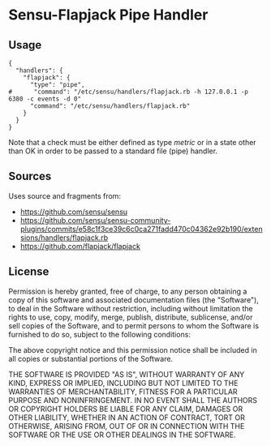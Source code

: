 # Sensu-Flapjack Pipe Handler

## Usage

```
{
  "handlers": {
    "flapjack": {
      "type": "pipe",
#      "command": "/etc/sensu/handlers/flapjack.rb -h 127.0.0.1 -p 6380 -c events -d 0"
      "command": "/etc/sensu/handlers/flapjack.rb"
    }
  }
}
```

Note that a check must be either defined as type _metric_ or in a state other than OK in order to be passed to a standard file (pipe) handler.

## Sources

Uses source and fragments from:

- https://github.com/sensu/sensu
- https://github.com/sensu/sensu-community-plugins/commits/e58c1f3ce39c6c0ca271fadd470c04362e92b190/extensions/handlers/flapjack.rb
- https://github.com/flapjack/flapjack

## License

Permission is hereby granted, free of charge, to any person obtaining a copy of this software and associated documentation files (the "Software"), to deal in the Software without restriction, including without limitation the rights to use, copy, modify, merge, publish, distribute, sublicense, and/or sell copies of the Software, and to permit persons to whom the Software is furnished to do so, subject to the following conditions:

The above copyright notice and this permission notice shall be included in all copies or substantial portions of the Software.

THE SOFTWARE IS PROVIDED "AS IS", WITHOUT WARRANTY OF ANY KIND, EXPRESS OR IMPLIED, INCLUDING BUT NOT LIMITED TO THE WARRANTIES OF MERCHANTABILITY, FITNESS FOR A PARTICULAR PURPOSE AND NONINFRINGEMENT. IN NO EVENT SHALL THE AUTHORS OR COPYRIGHT HOLDERS BE LIABLE FOR ANY CLAIM, DAMAGES OR OTHER LIABILITY, WHETHER IN AN ACTION OF CONTRACT, TORT OR OTHERWISE, ARISING FROM, OUT OF OR IN CONNECTION WITH THE SOFTWARE OR THE USE OR OTHER DEALINGS IN THE SOFTWARE.

